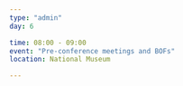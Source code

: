 ```yaml
---
type: "admin"
day: 6

time: 08:00 - 09:00
event: "Pre-conference meetings and BOFs"
location: National Museum

---
```

